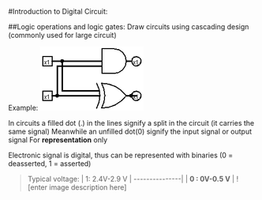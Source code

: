 #Introduction to Digital Circuit:

##Logic operations and logic gates:
Draw circuits using cascading design (commonly used for large circuit)

Example:
![Half- BitAdder](https://github.com/ksuhartono97/Class-Notes/blob/COMP2611/COMP2611/resources/unit1/halfbitadder.png)

In circuits  a filled dot (.) in the lines signify a split in the circuit (it carries the same signal)
Meanwhile an unfilled dot(0) signify the input signal or output signal
For **representation** only

Electronic signal is digital, thus can be represented with binaries (0 = deasserted, 1 = asserted)
>Typical voltage: 
>| 1: 2.4V-2.9 V | 
>---------------|
>| **0 : 0V-0.5 V** | ![enter image description here]
